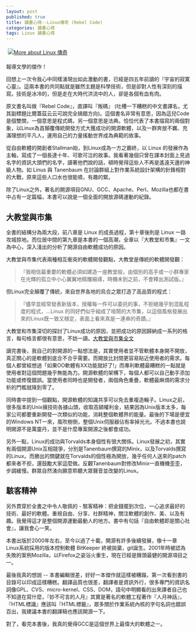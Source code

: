 ```yaml
---
layout: post
published: true
title: 讀書心得--Linux傳奇 (Rebel Code)
categories: 讀書心得
tags: Linux 讀書心得
---
```


<a href="http://www.anobii.com/books/Linux_%E5%82%B3%E5%A5%87/9789571333632/01703e4119ee4f88ab/" class="book-cover" title="More about Linux 傳奇"><img alt="More about Linux 傳奇" src="http://image.anobii.com/anobi/image_book.php?type=5&amp;item_id=01703e4119ee4f88ab&amp;time=0" style="padding-bottom: 5px; padding-left: 5px; padding-right: 5px; padding-top: 5px;" title="More about Linux 傳奇" /></a>

報導文學的傑作！

回想上一次令我心中同樣湧現出如此激動的書，已經是四五年前讀的『宇宙的寂寞心靈』。這兩本書的共同點就是雖然主題是科學技術，但是卻對人性有深刻的描寫。技術是冰冷的，但是走在大時代洪流中的人，卻是各個有血有肉。

原文書名叫做『Rebel Code』，直譯叫『叛碼』 (吐槽一下糟糕的中文書譯名，尤其副標題比爾蓋茲云云可說完全搞錯方向)。這個書名非常有意思，因為這兒Code是個雙關，一個意思是程式碼，另一個意思是法典。恰恰代表了本書描寫的兩個對象，以Linux為首顛覆傳統開發方式大獲成功的開源軟體，以及一群奔放不羈、充滿理想的平凡人，運用自己的力量搖動世界成為典範的故事。

從自由軟體的開創者Stallman始，到Linux成為一方之霸終，以 Linux 的發展作為主軸，寫成了一個長達十年、可歌可泣的故事。我看著幾個只曾在課本封面上見過名字的資訊大頭們的名字，讀著他們說的話，頓時覺得這些人不再是遙遠天邊的神級人物。如 Linus 與 Tanenbaum 在討論群組上對作業系統設計架構的針鋒相對的大戰，原來這些人口水也很能噴，有趣的緊。

除了Linux之外，著名的開源項目GNU、GCC、Apache、Perl、Mozilla也都在書中占有一定篇幅，本書可以說是一個全面的開放源碼運動的紀錄。

## 大教堂與市集

全書的結構分為兩大段，前八章是 Linux 的成長過程，第十章後則是 Linux 一路攻城掠地。而位居中間的第九章是本書的一個高潮，全章以『大教堂和市集』一文為中心，深入淺出的分析了開源自由軟體成功的原因。

大教堂與市集代表兩種相互衝突的軟體開發觀點，大教堂是傳統的軟體開發觀：

>『我相信最重要的軟體必須如建造一座教堂般，由個別的高手或一小群專家在光輝的孤立中小心翼翼地精雕細琢，時機未到之前，不會釋出測試版。』

但Linux完全顛覆了傳統，來自世界各地的烏合之眾打造了高品質的程式：

>『儘早並經常發表新版本，授權每一件可以委託的事，不拒絕幾乎到混亂程度的程式，...Linux 的同好們似乎組成了喧鬧的大市集，以這個風格發展出來的Linux既一致又穩定，表面上看來真是一連串的奇蹟。』

大教堂和市集深切的探討了Linux成功的原因，並把成功的原因歸納成一系列的格言，每句格言都很有意思，不妨一讀。[大教堂與市集全文](http://www.cui-zy.cn/Recommended/Linux/%E6%95%99%E5%A0%82%E8%88%87%E5%B8%82%E9%9B%86.pdf)

讀完書後，我自己的對開源的一點想法是，其實使用者並不管軟體本身開不開放，真正關心的是軟體到底合不合乎需要。而開放比封閉更容易貼近使用者的需求。每個人都曾經想過「如果OO軟體有XX功能就好了!」而專利軟體最糟糕的一點就是使用者對這個問題幾乎無能為力。開源軟體的架構下，每個人都可以自己動手添加功能或修復錯誤。當使用者同時也是開發者，兩個角色重疊，軟體最麻煩的需求分析的門檻就降到零了。

同時書中提到一個觀點，開源軟體的知識共享可以免去重複造輪子。Linux之前，很多版本的Unix擁技術各據山頭，收取高額權利金，結果因為Unix版本太多，每家公司都要重新開發一次類似的功能，消耗整個軟體界的能量。最後的下場是便宜的Windows NT一來，風吹樹倒，整個Unix伺服器佔有率掉光光。不過本書也說明開源不是萬靈丹，並不是什麼專案開源之後都會成功。

另外一點，Linux的成功與Torvalds本身個性有很大關係。Linux發展之初，其實有兩個開源Unix互相競爭，分別是Tanenbaum撰寫的Minix，以及Torvalds撰寫的Linux。而勝出的關鍵就在Torvalds的個性極為開放，幾乎任何人送來的patch都來者不拒，還鼓勵大家這麼做。反觀Tanenbaum對修改Minix一直機機歪歪，步調緩慢。群眾自然湧向願意聆聽大眾聲音並改變的Linux。

## 駭客精神

另外貫穿於全書之中令人敬佩的 - 駭客精神：把金錢擺到次位，一心追求最好的技術、最好的軟體。重視自由、分享、社群精神，關注軟體的創作、美、以及有趣。我覺得這才是整個開源運動最動人的地方。書中有句話『自由軟體即是關心社會』，讓我會心一笑。

本書出版於2000年左右，至今以過了十載，開源有許多後續發展，像十一章Linux系統採用的版本控制軟體 BitKeeper 終被拋棄，git誕生。2001年時被認為失敗的案例Mozilla，以Firefox之姿浴火重生，現在已經是鋒頭最健的開源項目之一。

最後我真的想說 -- 本書編輯很差，好好一本傑作就這樣被糟蹋，第一次看到書的目錄可以印成這樣糟糕。翻譯品質也很差，翻譯者是資訊外行，很多專門的資訊名詞像GPL、CVS、micro-kernel、CSS、DOM，語句中明顯看的出來譯者自己也不知道在寫什麼，『妙不可言的人月』其實是著名的軟體工程著作『人月神話』，『HTML標識』應該叫『HTML標籤』，眾多關於作業系統內核的字句名詞也錯誤百出，我建議本書的翻譯稿也應該開源一下。

對了，看完本書後，我真的覺得GCC是這個世界上最偉大的軟體之一。

